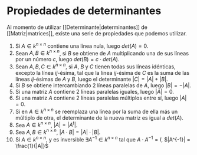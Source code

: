 # Propiedades de determinantes

Al momento de utilizar [[Determinante|determinantes]] de [[Matriz|matrices]], existe una serie de propiedades que podemos utilizar.

1. Si $A \in k^{n \times n}$ contiene una línea nula, luego $det(A) = 0$.
2. Sean $A, B \in k^{n \times n}$, si $B$ se obtiene de $A$ multiplicando una de sus líneas por un número $c$,  luego $det(B) = c \cdot det(A)$.
3. Sean $A, B, C \in k^{n \times n}$, si $A$, $B$ y $C$ tienen todas sus líneas idénticas, excepto la línea $ij$-ésima, tal que la línea $ij$-ésima de $C$ es la suma de las líneas $ij$-ésimas de $A$ y $B$, luego el determinante $|C| = |A| + |B|$.
4. Si $B$ se obtiene intercambiando 2 líneas paralelas de $A$, luego $|B| = -|A|$.
5. Si una matriz $A$ contiene 2 líneas paralelas iguales, luego $|A| = 0$.
6. Si una matriz $A$ contiene 2 líneas paralelas múltiplos entre sí, luego $|A| = 0$.
7. Si en $A \in k^{n \times n}$ se reemplaza una línea por la suma de ella más un múltiplo de otra, el determinante de la nueva matriz es igual a $det(A)$.
8. Sea $A \in k^{n \times n}$, $|A| = |A^t|$.
9. Sea $A, B \in k^{n \times n}$, $|A \cdot B| = |A| \cdot |B|$.
10. Si $A \in k^{n \times n}$, y es inversible $\exists A^{-1} \in k^{n \times n}$ tal que $A \cdot A^{-1} = I$, $|A^{-1}| = \frac{1}{|A|}$
